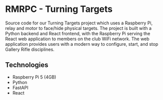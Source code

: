 # RMRPC - Turning Targets

Source code for our Turning Targets project which uses a Raspberry Pi, relay and motor to face/hide physical targets. The project is built with a Python backend and React frontend, with the Raspberry Pi serving the React web application to members on the club WiFi network. The web application provides users with a modern way to configure, start, and stop Gallery Rifle disciplines.

## Technologies

- Raspberry Pi 5 (4GB)
- Python
- FastAPI
- React
